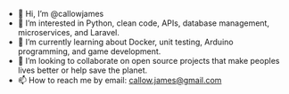 - 👋 Hi, I’m @callowjames
- 👀 I’m interested in Python, clean code, APIs, database management, microservices, and Laravel. 
- 🌱 I’m currently learning about Docker, unit testing, Arduino programming, and game development.
- 💞️ I’m looking to collaborate on open source projects that make peoples lives better or help save the planet.
- 📫 How to reach me by email: callow.james@gmail.com

<!---
callowjames/callowjames is a ✨ special ✨ repository because its `README.md` (this file) appears on your GitHub profile.
You can click the Preview link to take a look at your changes.
--->
